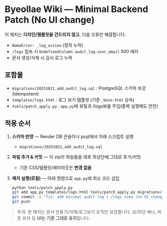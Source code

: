 # Byeollae Wiki — Minimal Backend Patch (No UI change)

이 패치는 **디자인/템플릿을 건드리지 않고**, 다음 오류만 해결합니다.
- `NameError: _log_action` (정의 누락)
- `/logs` 접속 시 `UndefinedColumn audit_log.user_email` 500 에러
- 문서 생성/삭제 시 감사 로그 누락

## 포함물
- `migrations/20251021_add_audit_log.sql` : PostgreSQL 스키마 보강 (idempotent)
- `templates/logs.html` : 로그 보기 템플릿 (기존 `_base.html` 상속)
- `tools/patch_apply.py` : `app.py`에 유틸과 /logs뷰를 주입(중복 실행해도 안전)

## 적용 순서
1) **스키마 반영** — Render DB 콘솔이나 psql에서 아래 스크립트 실행
   - `migrations/20251021_add_audit_log.sql`

2) **파일 추가 & 커밋** — 이 zip의 파일들을 레포 최상단에 그대로 추가/커밋
   - 기존 CSS/템플릿/레이아웃은 **변경 없음**

3) **패치 실행(로컬)** — 아래 명령으로 `app.py`에 최소 코드 삽입
   ```bash
   python tools/patch_apply.py
   git add app.py templates/logs.html tools/patch_apply.py migrations/20251021_add_audit_log.sql README_PATCH.md
   git commit -m "fix: add minimal audit log + /logs view (no UI change)"
   git push
   ```

> 주의: 본 패치는 문서 만들기/삭제/로그보기 로직만 보강합니다. 상/하단 배너, 버튼 위치 등 **UI는 기존 그대로 유지**됩니다.